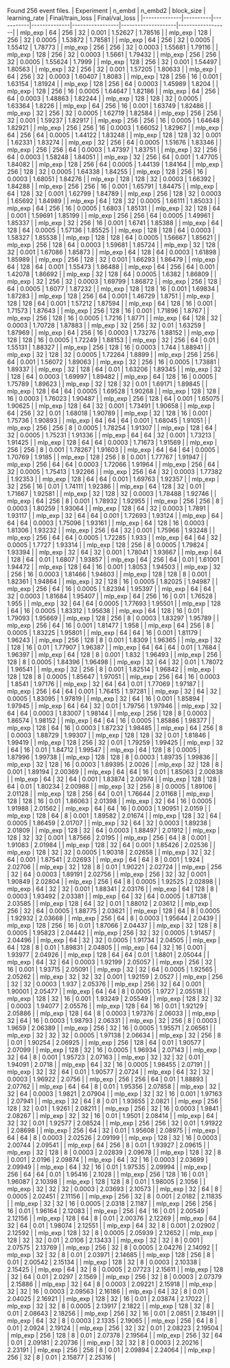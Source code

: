 Found 256 event files.
| Experiment   |   n_embd |   n_embd2 |   block_size |   learning_rate |   Final/train_loss |   Final/val_loss |
|--------------|----------|-----------|--------------|-----------------|--------------------|------------------|
| mlp_exp      |       64 |       256 |           32 |          0.001  |            1.52627 |          1.78516 |
| mlp_exp      |      128 |       256 |           32 |          0.0005 |            1.53872 |          1.78581 |
| mlp_exp      |       64 |       256 |           32 |          0.0005 |            1.55412 |          1.78773 |
| mlp_exp      |      256 |       256 |           32 |          0.0003 |            1.55681 |          1.79116 |
| mlp_exp      |      128 |       256 |           32 |          0.0003 |            1.5661  |          1.79432 |
| mlp_exp      |      256 |       256 |           32 |          0.0005 |            1.55624 |          1.7999  |
| mlp_exp      |      128 |       256 |           32 |          0.001  |            1.54497 |          1.80563 |
| mlp_exp      |       32 |       256 |           32 |          0.001  |            1.57205 |          1.80633 |
| mlp_exp      |       64 |       256 |           32 |          0.0003 |            1.60407 |          1.8083  |
| mlp_exp      |      128 |       256 |           16 |          0.001  |            1.63154 |          1.81924 |
| mlp_exp      |      128 |       256 |           64 |          0.0003 |            1.45989 |          1.8204  |
| mlp_exp      |      128 |       256 |           16 |          0.0005 |            1.64647 |          1.82186 |
| mlp_exp      |       64 |       256 |           64 |          0.0003 |            1.48863 |          1.82244 |
| mlp_exp      |      128 |       128 |           32 |          0.0005 |            1.63364 |          1.8226  |
| mlp_exp      |       64 |       256 |           16 |          0.001  |            1.63749 |          1.82486 |
| mlp_exp      |       32 |       256 |           32 |          0.0005 |            1.62719 |          1.82584 |
| mlp_exp      |      256 |       256 |           32 |          0.001  |            1.59237 |          1.82917 |
| mlp_exp      |      256 |       256 |           16 |          0.0005 |            1.64648 |          1.82921 |
| mlp_exp      |      256 |       256 |           16 |          0.0003 |            1.66052 |          1.82967 |
| mlp_exp      |       64 |       256 |           64 |          0.0005 |            1.44122 |          1.83248 |
| mlp_exp      |      128 |       128 |           32 |          0.001  |            1.62331 |          1.83274 |
| mlp_exp      |       32 |       256 |           64 |          0.0005 |            1.51676 |          1.83346 |
| mlp_exp      |      256 |       256 |           64 |          0.0003 |            1.47397 |          1.83751 |
| mlp_exp      |       32 |       256 |           64 |          0.0003 |            1.58248 |          1.84051 |
| mlp_exp      |       32 |       256 |           64 |          0.001  |            1.47705 |          1.84082 |
| mlp_exp      |      128 |       256 |           64 |          0.0005 |            1.44139 |          1.84164 |
| mlp_exp      |      256 |       128 |           32 |          0.0005 |            1.64338 |          1.84255 |
| mlp_exp      |      128 |       256 |           16 |          0.0003 |            1.68051 |          1.84276 |
| mlp_exp      |      128 |       128 |           32 |          0.0003 |            1.66392 |          1.84288 |
| mlp_exp      |      256 |       256 |           16 |          0.001  |            1.65791 |          1.84475 |
| mlp_exp      |       64 |       128 |           32 |          0.001  |            1.62799 |          1.84789 |
| mlp_exp      |      256 |       128 |           32 |          0.0003 |            1.65692 |          1.84989 |
| mlp_exp      |       64 |       128 |           32 |          0.0005 |            1.66111 |          1.85033 |
| mlp_exp      |       64 |       256 |           16 |          0.0005 |            1.6803  |          1.85131 |
| mlp_exp      |       32 |       128 |           64 |          0.001  |            1.59691 |          1.85199 |
| mlp_exp      |      256 |       256 |           64 |          0.0005 |            1.49961 |          1.85337 |
| mlp_exp      |       32 |       256 |           16 |          0.001  |            1.6741  |          1.85388 |
| mlp_exp      |       64 |       128 |           64 |          0.0005 |            1.57136 |          1.85525 |
| mlp_exp      |      128 |       128 |           64 |          0.0003 |            1.58327 |          1.85538 |
| mlp_exp      |      128 |       128 |           64 |          0.0005 |            1.56667 |          1.85621 |
| mlp_exp      |      256 |       128 |           64 |          0.0003 |            1.59681 |          1.85724 |
| mlp_exp      |       32 |       128 |           32 |          0.001  |            1.67086 |          1.85873 |
| mlp_exp      |       64 |       128 |           64 |          0.0003 |            1.61898 |          1.85989 |
| mlp_exp      |      256 |       128 |           32 |          0.001  |            1.66293 |          1.86479 |
| mlp_exp      |       64 |       128 |           64 |          0.001  |            1.55473 |          1.86488 |
| mlp_exp      |       64 |       256 |           64 |          0.001  |            1.42078 |          1.86692 |
| mlp_exp      |       32 |       128 |           64 |          0.0005 |            1.6382  |          1.86809 |
| mlp_exp      |       32 |       256 |           32 |          0.0003 |            1.69799 |          1.86872 |
| mlp_exp      |      256 |       128 |           64 |          0.0005 |            1.6077  |          1.87232 |
| mlp_exp      |      128 |       128 |           16 |          0.001  |            1.69834 |          1.87283 |
| mlp_exp      |      128 |       256 |           64 |          0.001  |            1.46729 |          1.8751  |
| mlp_exp      |      128 |       128 |           64 |          0.001  |            1.57212 |          1.87594 |
| mlp_exp      |       64 |       128 |           16 |          0.001  |            1.71573 |          1.87643 |
| mlp_exp      |      256 |       128 |           16 |          0.001  |            1.71896 |          1.8767  |
| mlp_exp      |      256 |       128 |           16 |          0.0005 |            1.7216  |          1.8771  |
| mlp_exp      |       64 |       128 |           32 |          0.0003 |            1.70728 |          1.87883 |
| mlp_exp      |       32 |       256 |           32 |          0.01   |            1.63259 |          1.87969 |
| mlp_exp      |       64 |       256 |           16 |          0.0003 |            1.73276 |          1.88152 |
| mlp_exp      |      128 |       128 |           16 |          0.0005 |            1.72249 |          1.88153 |
| mlp_exp      |       32 |       256 |           64 |          0.01   |            1.55131 |          1.88327 |
| mlp_exp      |      256 |       128 |           16 |          0.0003 |            1.744   |          1.88941 |
| mlp_exp      |       32 |       128 |           32 |          0.0005 |            1.72264 |          1.8899  |
| mlp_exp      |      256 |       256 |           64 |          0.001  |            1.56072 |          1.89063 |
| mlp_exp      |       32 |       256 |           16 |          0.0005 |            1.73881 |          1.89337 |
| mlp_exp      |       32 |       128 |           64 |          0.01   |            1.63206 |          1.89345 |
| mlp_exp      |       32 |       128 |           64 |          0.0003 |            1.69997 |          1.89482 |
| mlp_exp      |       64 |       128 |           16 |          0.0005 |            1.75789 |          1.89623 |
| mlp_exp      |       32 |       128 |           32 |          0.01   |            1.69171 |          1.89845 |
| mlp_exp      |      128 |        64 |           64 |          0.0005 |            1.69528 |          1.90268 |
| mlp_exp      |      128 |       128 |           16 |          0.0003 |            1.76023 |          1.90487 |
| mlp_exp      |      256 |       128 |           64 |          0.001  |            1.65075 |          1.90625 |
| mlp_exp      |      128 |        64 |           32 |          0.001  |            1.73491 |          1.90658 |
| mlp_exp      |       64 |       256 |           32 |          0.01   |            1.68018 |          1.90789 |
| mlp_exp      |       32 |       128 |           16 |          0.001  |            1.75736 |          1.90893 |
| mlp_exp      |       64 |        64 |           64 |          0.001  |            1.68045 |          1.91051 |
| mlp_exp      |      256 |       256 |            8 |          0.0005 |            1.78254 |          1.91307 |
| mlp_exp      |      128 |        64 |           32 |          0.0005 |            1.75231 |          1.91336 |
| mlp_exp      |       64 |        64 |           32 |          0.001  |            1.73213 |          1.91425 |
| mlp_exp      |      128 |        64 |           64 |          0.0003 |            1.71673 |          1.91569 |
| mlp_exp      |      256 |       256 |            8 |          0.001  |            1.78267 |          1.91603 |
| mlp_exp      |       64 |        64 |           64 |          0.0005 |            1.70769 |          1.9185  |
| mlp_exp      |      128 |       256 |            8 |          0.001  |            1.77767 |          1.91947 |
| mlp_exp      |      256 |        64 |           64 |          0.0003 |            1.72066 |          1.91964 |
| mlp_exp      |      256 |        64 |           32 |          0.0005 |            1.75413 |          1.92266 |
| mlp_exp      |      256 |        64 |           32 |          0.0003 |            1.77382 |          1.92353 |
| mlp_exp      |      128 |        64 |           64 |          0.001  |            1.69763 |          1.92357 |
| mlp_exp      |       32 |       256 |           16 |          0.01   |            1.74111 |          1.92386 |
| mlp_exp      |       64 |       128 |           32 |          0.01   |            1.71667 |          1.92581 |
| mlp_exp      |       32 |       128 |           32 |          0.0003 |            1.78488 |          1.92746 |
| mlp_exp      |       64 |       256 |            8 |          0.001  |            1.78932 |          1.92955 |
| mlp_exp      |      256 |       256 |            8 |          0.0003 |            1.80259 |          1.93064 |
| mlp_exp      |      128 |        64 |           32 |          0.0003 |            1.7891  |          1.93117 |
| mlp_exp      |       32 |        64 |           64 |          0.001  |            1.72693 |          1.93124 |
| mlp_exp      |       64 |        64 |           64 |          0.0003 |            1.75096 |          1.93161 |
| mlp_exp      |       64 |       128 |           16 |          0.0003 |            1.81306 |          1.93232 |
| mlp_exp      |      256 |        64 |           32 |          0.001  |            1.75966 |          1.93248 |
| mlp_exp      |      256 |        64 |           64 |          0.0005 |            1.72285 |          1.933   |
| mlp_exp      |       64 |        64 |           32 |          0.0005 |            1.7727  |          1.93314 |
| mlp_exp      |      128 |       256 |            8 |          0.0005 |            1.79824 |          1.93394 |
| mlp_exp      |       32 |        64 |           32 |          0.001  |            1.78041 |          1.93667 |
| mlp_exp      |       64 |       128 |           64 |          0.01   |            1.6807  |          1.93857 |
| mlp_exp      |       64 |       256 |           64 |          0.01   |            1.61001 |          1.94472 |
| mlp_exp      |      128 |        64 |           16 |          0.001  |            1.8053  |          1.94503 |
| mlp_exp      |       32 |       256 |           16 |          0.0003 |            1.81466 |          1.94603 |
| mlp_exp      |      128 |       128 |            8 |          0.001  |            1.82361 |          1.94864 |
| mlp_exp      |       32 |       128 |           16 |          0.0005 |            1.82025 |          1.94987 |
| mlp_exp      |      256 |        64 |           16 |          0.0005 |            1.82394 |          1.95397 |
| mlp_exp      |       64 |        64 |           32 |          0.0003 |            1.81684 |          1.95407 |
| mlp_exp      |       64 |       256 |           16 |          0.01   |            1.76528 |          1.955   |
| mlp_exp      |       32 |        64 |           64 |          0.0005 |            1.77693 |          1.95501 |
| mlp_exp      |      128 |        64 |           16 |          0.0005 |            1.83312 |          1.95638 |
| mlp_exp      |       64 |       128 |           16 |          0.01   |            1.79093 |          1.95669 |
| mlp_exp      |      128 |       256 |            8 |          0.0003 |            1.83297 |          1.95789 |
| mlp_exp      |      256 |        64 |           16 |          0.001  |            1.81477 |          1.958   |
| mlp_exp      |       64 |       256 |            8 |          0.0005 |            1.83225 |          1.95801 |
| mlp_exp      |       64 |        64 |           16 |          0.001  |            1.81179 |          1.96243 |
| mlp_exp      |      256 |       128 |            8 |          0.001  |            1.8309  |          1.96365 |
| mlp_exp      |       32 |       128 |           16 |          0.01   |            1.77907 |          1.96387 |
| mlp_exp      |       64 |        64 |           64 |          0.01   |            1.7684  |          1.96397 |
| mlp_exp      |       64 |       128 |            8 |          0.001  |            1.832   |          1.96493 |
| mlp_exp      |      256 |       128 |            8 |          0.0005 |            1.84396 |          1.96498 |
| mlp_exp      |       32 |        64 |           32 |          0.01   |            1.78072 |          1.96541 |
| mlp_exp      |       32 |       256 |            8 |          0.001  |            1.82514 |          1.96842 |
| mlp_exp      |      128 |       128 |            8 |          0.0005 |            1.85647 |          1.97051 |
| mlp_exp      |      256 |        64 |           16 |          0.0003 |            1.8541  |          1.97176 |
| mlp_exp      |       32 |        64 |           64 |          0.01   |            1.77069 |          1.97187 |
| mlp_exp      |      256 |        64 |           64 |          0.001  |            1.76415 |          1.97281 |
| mlp_exp      |       32 |        64 |           32 |          0.0005 |            1.83095 |          1.97819 |
| mlp_exp      |       32 |        64 |           16 |          0.001  |            1.85894 |          1.97945 |
| mlp_exp      |       64 |        64 |           32 |          0.01   |            1.79756 |          1.97946 |
| mlp_exp      |       32 |        64 |           64 |          0.0003 |            1.83007 |          1.98144 |
| mlp_exp      |      256 |       128 |            8 |          0.0003 |            1.86574 |          1.98152 |
| mlp_exp      |       64 |        64 |           16 |          0.0005 |            1.85886 |          1.98377 |
| mlp_exp      |      128 |        64 |           16 |          0.0003 |            1.87232 |          1.98485 |
| mlp_exp      |       64 |       256 |            8 |          0.0003 |            1.88729 |          1.99307 |
| mlp_exp      |      128 |       128 |           32 |          0.01   |            1.81846 |          1.99419 |
| mlp_exp      |      128 |       256 |           32 |          0.01   |            1.79259 |          1.99425 |
| mlp_exp      |       32 |        64 |           16 |          0.01   |            1.84712 |          1.99547 |
| mlp_exp      |       64 |       128 |            8 |          0.0005 |            1.87996 |          1.99738 |
| mlp_exp      |      128 |       128 |            8 |          0.0003 |            1.89735 |          1.99836 |
| mlp_exp      |       32 |       128 |           16 |          0.0003 |            1.89395 |          2.0026  |
| mlp_exp      |       32 |       128 |            8 |          0.001  |            1.89194 |          2.00369 |
| mlp_exp      |       64 |        64 |           16 |          0.01   |            1.85063 |          2.00838 |
| mlp_exp      |       64 |        32 |           64 |          0.001  |            1.83874 |          2.00974 |
| mlp_exp      |      128 |       128 |           64 |          0.01   |            1.80234 |          2.00988 |
| mlp_exp      |       32 |       256 |            8 |          0.0005 |            1.89106 |          2.01128 |
| mlp_exp      |      128 |       256 |           64 |          0.01   |            1.76644 |          2.01168 |
| mlp_exp      |      128 |       128 |           16 |          0.01   |            1.86063 |          2.01398 |
| mlp_exp      |       32 |        64 |           16 |          0.0005 |            1.91988 |          2.01562 |
| mlp_exp      |       64 |        64 |           16 |          0.0003 |            1.90951 |          2.0159  |
| mlp_exp      |      128 |        64 |            8 |          0.001  |            1.89582 |          2.01674 |
| mlp_exp      |      128 |        32 |           64 |          0.0005 |            1.86459 |          2.01707 |
| mlp_exp      |       32 |        64 |           32 |          0.0003 |            1.89238 |          2.01809 |
| mlp_exp      |      128 |        32 |           64 |          0.0003 |            1.88497 |          2.01912 |
| mlp_exp      |      128 |        32 |           32 |          0.001  |            1.87566 |          2.0195  |
| mlp_exp      |      256 |        64 |            8 |          0.001  |            1.91083 |          2.01984 |
| mlp_exp      |      128 |        32 |           64 |          0.001  |            1.85426 |          2.02536 |
| mlp_exp      |      128 |        32 |           32 |          0.0005 |            1.90318 |          2.02658 |
| mlp_exp      |       32 |        32 |           64 |          0.001  |            1.87541 |          2.02693 |
| mlp_exp      |       64 |        64 |            8 |          0.001  |            1.924   |          2.02706 |
| mlp_exp      |       32 |       128 |            8 |          0.01   |            1.90221 |          2.02724 |
| mlp_exp      |      256 |        32 |           64 |          0.0003 |            1.89191 |          2.02756 |
| mlp_exp      |      256 |        32 |           32 |          0.001  |            1.90849 |          2.02804 |
| mlp_exp      |      256 |        64 |            8 |          0.0005 |            1.92525 |          2.02898 |
| mlp_exp      |       64 |        32 |           32 |          0.001  |            1.88341 |          2.03176 |
| mlp_exp      |       64 |       128 |            8 |          0.0003 |            1.93492 |          2.03381 |
| mlp_exp      |       64 |        32 |           64 |          0.0005 |            1.87138 |          2.03585 |
| mlp_exp      |      128 |        64 |           32 |          0.01   |            1.88012 |          2.03612 |
| mlp_exp      |      256 |        32 |           64 |          0.0005 |            1.88775 |          2.03621 |
| mlp_exp      |      128 |        64 |            8 |          0.0005 |            1.92932 |          2.03668 |
| mlp_exp      |      256 |        64 |            8 |          0.0003 |            1.95644 |          2.0439  |
| mlp_exp      |      128 |       256 |           16 |          0.01   |            1.87066 |          2.04437 |
| mlp_exp      |       32 |       128 |            8 |          0.0005 |            1.95823 |          2.04442 |
| mlp_exp      |      256 |        32 |           32 |          0.0005 |            1.91457 |          2.04496 |
| mlp_exp      |       64 |        32 |           32 |          0.0005 |            1.91734 |          2.04505 |
| mlp_exp      |       64 |       128 |            8 |          0.01   |            1.89831 |          2.04805 |
| mlp_exp      |       64 |        32 |           16 |          0.001  |            1.93977 |          2.04926 |
| mlp_exp      |      128 |        64 |           64 |          0.01   |            1.8801  |          2.05044 |
| mlp_exp      |       64 |        32 |           64 |          0.0003 |            1.92199 |          2.05057 |
| mlp_exp      |      256 |        32 |           16 |          0.001  |            1.93715 |          2.05091 |
| mlp_exp      |       32 |        32 |           64 |          0.0005 |            1.92565 |          2.05262 |
| mlp_exp      |       32 |        32 |           32 |          0.001  |            1.92159 |          2.0527  |
| mlp_exp      |      256 |        32 |           32 |          0.0003 |            1.937   |          2.05376 |
| mlp_exp      |      256 |        32 |           64 |          0.001  |            1.90001 |          2.05477 |
| mlp_exp      |       64 |        64 |            8 |          0.0005 |            1.9727  |          2.05518 |
| mlp_exp      |      128 |        32 |           16 |          0.001  |            1.93249 |          2.05549 |
| mlp_exp      |      128 |        32 |           32 |          0.0003 |            1.94077 |          2.05576 |
| mlp_exp      |      128 |        64 |           16 |          0.01   |            1.92129 |          2.05886 |
| mlp_exp      |      128 |        64 |            8 |          0.0003 |            1.97376 |          2.06033 |
| mlp_exp      |       32 |        64 |           16 |          0.0003 |            1.98793 |          2.06331 |
| mlp_exp      |       32 |       256 |            8 |          0.0003 |            1.9659  |          2.06389 |
| mlp_exp      |      256 |        32 |           16 |          0.0005 |            1.95571 |          2.06561 |
| mlp_exp      |       32 |        32 |           32 |          0.0005 |            1.97138 |          2.06634 |
| mlp_exp      |       32 |       256 |            8 |          0.01   |            1.90254 |          2.06925 |
| mlp_exp      |      256 |       128 |           64 |          0.01   |            1.90577 |          2.07099 |
| mlp_exp      |      128 |        32 |           16 |          0.0005 |            1.96934 |          2.07143 |
| mlp_exp      |       32 |        64 |            8 |          0.001  |            1.95723 |          2.07163 |
| mlp_exp      |       32 |        32 |           32 |          0.01   |            1.94091 |          2.0718  |
| mlp_exp      |       64 |        32 |           16 |          0.0005 |            1.98455 |          2.07191 |
| mlp_exp      |       32 |        32 |           64 |          0.01   |            1.90577 |          2.0724  |
| mlp_exp      |       64 |        32 |           32 |          0.0003 |            1.96922 |          2.0756  |
| mlp_exp      |      256 |       256 |           64 |          0.01   |            1.88893 |          2.07762 |
| mlp_exp      |       64 |        64 |            8 |          0.01   |            1.95356 |          2.07858 |
| mlp_exp      |       32 |        32 |           64 |          0.0003 |            1.9821  |          2.07904 |
| mlp_exp      |       32 |        32 |           16 |          0.001  |            1.97163 |          2.07941 |
| mlp_exp      |       32 |        64 |            8 |          0.01   |            1.93655 |          2.0821  |
| mlp_exp      |      256 |       128 |           32 |          0.01   |            1.9261  |          2.08211 |
| mlp_exp      |      256 |        32 |           16 |          0.0003 |            1.9841  |          2.08267 |
| mlp_exp      |       32 |        32 |           16 |          0.01   |            1.9501  |          2.08414 |
| mlp_exp      |       64 |        32 |           32 |          0.01   |            1.92577 |          2.08524 |
| mlp_exp      |      256 |       256 |           32 |          0.01   |            1.91922 |          2.08698 |
| mlp_exp      |      256 |        64 |           32 |          0.01   |            1.95608 |          2.08975 |
| mlp_exp      |       64 |        64 |            8 |          0.0003 |            2.02526 |          2.09199 |
| mlp_exp      |      128 |        32 |           16 |          0.0003 |            2.00744 |          2.09541 |
| mlp_exp      |       64 |       256 |            8 |          0.01   |            1.93927 |          2.09615 |
| mlp_exp      |       32 |       128 |            8 |          0.0003 |            2.02839 |          2.09678 |
| mlp_exp      |      128 |        32 |            8 |          0.001  |            2.0196  |          2.09874 |
| mlp_exp      |       64 |        32 |           16 |          0.0003 |            2.03699 |          2.09949 |
| mlp_exp      |       64 |        32 |           16 |          0.01   |            1.97535 |          2.09994 |
| mlp_exp      |      256 |        64 |           64 |          0.01   |            1.95416 |          2.1028  |
| mlp_exp      |      256 |       128 |           16 |          0.01   |            1.96087 |          2.10398 |
| mlp_exp      |      128 |       128 |            8 |          0.01   |            1.98005 |          2.1056  |
| mlp_exp      |       32 |        32 |           32 |          0.0003 |            2.03693 |          2.10573 |
| mlp_exp      |       32 |        64 |            8 |          0.0005 |            2.02451 |          2.11156 |
| mlp_exp      |      256 |        32 |            8 |          0.001  |            2.0182  |          2.11835 |
| mlp_exp      |       32 |        32 |           16 |          0.0005 |            2.0318  |          2.1187  |
| mlp_exp      |      256 |       256 |           16 |          0.01   |            1.96164 |          2.12083 |
| mlp_exp      |      256 |        64 |           16 |          0.01   |            2.00549 |          2.12156 |
| mlp_exp      |      128 |        64 |            8 |          0.01   |            2.00376 |          2.12269 |
| mlp_exp      |       64 |        32 |           64 |          0.01   |            1.98074 |          2.12551 |
| mlp_exp      |       64 |        32 |            8 |          0.001  |            2.02902 |          2.12592 |
| mlp_exp      |      128 |        32 |            8 |          0.0005 |            2.05939 |          2.12652 |
| mlp_exp      |      128 |        32 |           32 |          0.01   |            2.0106  |          2.13433 |
| mlp_exp      |       32 |        32 |            8 |          0.001  |            2.07575 |          2.13769 |
| mlp_exp      |      256 |        32 |            8 |          0.0005 |            2.04276 |          2.14092 |
| mlp_exp      |       32 |        32 |            8 |          0.01   |            2.03971 |          2.14685 |
| mlp_exp      |      128 |       256 |            8 |          0.01   |            2.00542 |          2.15134 |
| mlp_exp      |      128 |        32 |            8 |          0.0003 |            2.10338 |          2.15425 |
| mlp_exp      |       64 |        32 |            8 |          0.0005 |            2.07723 |          2.15611 |
| mlp_exp      |      128 |        32 |           64 |          0.01   |            2.0297  |          2.1569  |
| mlp_exp      |      256 |        32 |            8 |          0.0003 |            2.07379 |          2.15886 |
| mlp_exp      |       32 |        64 |            8 |          0.0003 |            2.09221 |          2.15918 |
| mlp_exp      |       32 |        32 |           16 |          0.0003 |            2.09563 |          2.16186 |
| mlp_exp      |       64 |        32 |            8 |          0.01   |            2.04025 |          2.16921 |
| mlp_exp      |      128 |        32 |           16 |          0.01   |            2.03874 |          2.17022 |
| mlp_exp      |       32 |        32 |            8 |          0.0005 |            2.13917 |          2.1822  |
| mlp_exp      |      128 |        32 |            8 |          0.01   |            2.08643 |          2.18256 |
| mlp_exp      |      256 |        32 |           16 |          0.01   |            2.0851  |          2.18491 |
| mlp_exp      |       64 |        32 |            8 |          0.0003 |            2.1335  |          2.19065 |
| mlp_exp      |      256 |        64 |            8 |          0.01   |            2.0924  |          2.19124 |
| mlp_exp      |      256 |        32 |           32 |          0.01   |            2.08223 |          2.19504 |
| mlp_exp      |      256 |       128 |            8 |          0.01   |            2.07378 |          2.19564 |
| mlp_exp      |      256 |        32 |           64 |          0.01   |            2.09181 |          2.20736 |
| mlp_exp      |       32 |        32 |            8 |          0.0003 |            2.20216 |          2.23191 |
| mlp_exp      |      256 |       256 |            8 |          0.01   |            2.09894 |          2.24064 |
| mlp_exp      |      256 |        32 |            8 |          0.01   |            2.15877 |          2.25316 |
